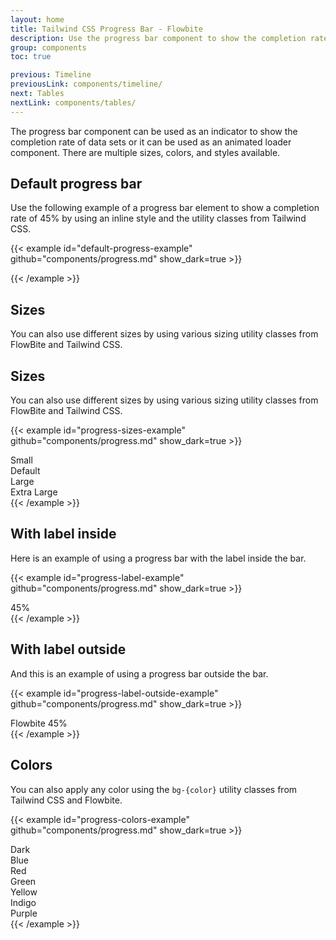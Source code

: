 ```yaml
---
layout: home
title: Tailwind CSS Progress Bar - Flowbite
description: Use the progress bar component to show the completion rate of a data indicator or use it as a loader element
group: components
toc: true

previous: Timeline
previousLink: components/timeline/
next: Tables
nextLink: components/tables/
---
```


The progress bar component can be used as an indicator to show the completion rate of data sets or it can be used as an animated loader component. There are multiple sizes, colors, and styles available.

## Default progress bar

Use the following example of a progress bar element to show a completion rate of 45% by using an inline style and the utility classes from Tailwind CSS.

{{< example id="default-progress-example" github="components/progress.md" show_dark=true >}}
<div class="w-full bg-gray-200 rounded-full h-2.5 dark:bg-gray-700">
  <div class="bg-blue-600 h-2.5 rounded-full" style="width: 45%"></div>
</div>
{{< /example >}}

## Sizes

You can also use different sizes by using various sizing utility classes from FlowBite and Tailwind CSS.

## Sizes

You can also use different sizes by using various sizing utility classes from FlowBite and Tailwind CSS.

{{< example id="progress-sizes-example" github="components/progress.md" show_dark=true >}}
<div class="mb-1 text-base font-medium dark:text-white">Small</div>
<div class="w-full bg-gray-200 rounded-full h-1.5 mb-4 dark:bg-gray-700">
  <div class="bg-blue-600 h-1.5 rounded-full dark:bg-blue-500" style="width: 45%"></div>
</div>
<div class="mb-1 text-base font-medium dark:text-white">Default</div>
<div class="w-full bg-gray-200 rounded-full h-2.5 mb-4 dark:bg-gray-700">
  <div class="bg-blue-600 h-2.5 rounded-full dark:bg-blue-500" style="width: 45%"></div>
</div>
<div class="mb-1 text-lg font-medium dark:text-white">Large</div>
<div class="w-full h-4 mb-4 bg-gray-200 rounded-full dark:bg-gray-700">
  <div class="h-4 bg-blue-600 rounded-full dark:bg-blue-500" style="width: 45%"></div>
</div>
<div class="mb-1 text-lg font-medium dark:text-white">Extra Large</div>
<div class="w-full h-6 bg-gray-200 rounded-full dark:bg-gray-700">
  <div class="h-6 bg-blue-600 rounded-full dark:bg-blue-500" style="width: 45%"></div>
</div>
{{< /example >}}

## With label inside

Here is an example of using a progress bar with the label inside the bar.

{{< example id="progress-label-example" github="components/progress.md" show_dark=true >}}
  <div class="w-full bg-gray-200 rounded-full dark:bg-gray-700">
    <div class="bg-blue-600 text-xs font-medium text-blue-100 text-center p-0.5 leading-none rounded-full" style="width: 45%"> 45%</div>
  </div>
{{< /example >}}

## With label outside

And this is an example of using a progress bar outside the bar.

{{< example id="progress-label-outside-example" github="components/progress.md" show_dark=true >}}
<div class="flex justify-between mb-1">
  <span class="text-base font-medium text-blue-700 dark:text-white">Flowbite</span>
  <span class="text-sm font-medium text-blue-700 dark:text-white">45%</span>
</div>
<div class="w-full bg-gray-200 rounded-full h-2.5 dark:bg-gray-700">
  <div class="bg-blue-600 h-2.5 rounded-full" style="width: 45%"></div>
</div>
{{< /example >}}

## Colors

You can also apply any color using the `bg-{color}` utility classes from Tailwind CSS and Flowbite.

{{< example id="progress-colors-example" github="components/progress.md" show_dark=true >}}
<div class="mb-1 text-base font-medium dark:text-white">Dark</div>
<div class="w-full bg-gray-200 rounded-full h-2.5 mb-4 dark:bg-gray-700">
  <div class="bg-gray-600 h-2.5 rounded-full dark:bg-gray-300" style="width: 45%"></div>
</div>
<div class="mb-1 text-base font-medium text-blue-700 dark:text-blue-500">Blue</div>
<div class="w-full bg-gray-200 rounded-full h-2.5 mb-4 dark:bg-gray-700">
  <div class="bg-blue-600 h-2.5 rounded-full" style="width: 45%"></div>
</div>
<div class="mb-1 text-base font-medium text-red-700 dark:text-red-500">Red</div>
<div class="w-full bg-gray-200 rounded-full h-2.5 mb-4 dark:bg-gray-700">
  <div class="bg-red-600 h-2.5 rounded-full dark:bg-red-500" style="width: 45%"></div>
</div>
<div class="mb-1 text-base font-medium text-green-700 dark:text-green-500">Green</div>
<div class="w-full bg-gray-200 rounded-full h-2.5 mb-4 dark:bg-gray-700">
  <div class="bg-green-600 h-2.5 rounded-full dark:bg-green-500" style="width: 45%"></div>
</div>
<div class="mb-1 text-base font-medium text-yellow-700 dark:text-yellow-500">Yellow</div>
<div class="w-full bg-gray-200 rounded-full h-2.5 mb-4 dark:bg-gray-700">
  <div class="bg-yellow-400 h-2.5 rounded-full" style="width: 45%"></div>
</div>
<div class="mb-1 text-base font-medium text-indigo-700 dark:text-indigo-500">Indigo</div>
<div class="w-full bg-gray-200 rounded-full h-2.5 mb-4 dark:bg-gray-700">
  <div class="bg-indigo-600 h-2.5 rounded-full dark:bg-indigo-500" style="width: 45%"></div>
</div>
<div class="mb-1 text-base font-medium text-purple-700 dark:text-purple-500">Purple</div>
<div class="w-full bg-gray-200 rounded-full h-2.5 dark:bg-gray-700">
  <div class="bg-purple-600 h-2.5 rounded-full dark:bg-purple-500" style="width: 45%"></div>
</div>
{{< /example >}}

